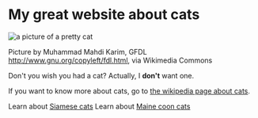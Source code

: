 # My great website about cats

![a picture of a pretty cat](https://upload.wikimedia.org/wikipedia/commons/thumb/e/ee/Domestic_cat_felis_catus.jpg/256px-Domestic_cat_felis_catus.jpg)

Picture by Muhammad Mahdi Karim, GFDL <http://www.gnu.org/copyleft/fdl.html>, via Wikimedia Commons

Don't you wish you had a cat? Actually, I **don't** want one.

If you want to know more about cats, go to [the wikipedia page about cats](https://en.wikipedia.org/wiki/Cat).

Learn about [Siamese cats](siamese)
Learn about [Maine coon cats](maine)

